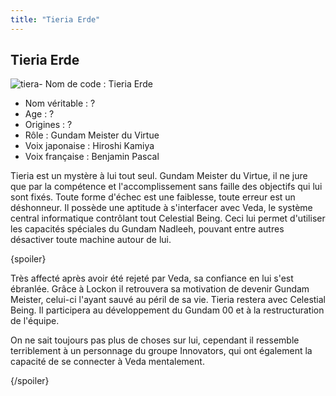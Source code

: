 ```yaml
---
title: "Tieria Erde"
---
```


Tieria Erde
-----------

![tiera](/images/stories/saga/gundam00/persos/tiera.jpg)- Nom de code : Tieria Erde  
- Nom véritable : ?  
- Age : ?  
- Origines : ?   
- Rôle : Gundam Meister du Virtue  
- Voix japonaise : Hiroshi Kamiya  
- Voix française : Benjamin Pascal


Tieria est un mystère à lui tout seul. Gundam Meister du Virtue, il ne jure que par la compétence et l'accomplissement sans faille des objectifs qui lui sont fixés. Toute forme d'échec est une faiblesse, toute erreur est un déshonneur. Il possède une aptitude à s'interfacer avec Veda, le système central informatique contrôlant tout Celestial Being. Ceci lui permet d'utiliser les capacités spéciales du Gundam Nadleeh, pouvant entre autres désactiver toute machine autour de lui.


{spoiler}

Très affecté après avoir été rejeté par Veda, sa confiance en lui s'est ébranlée. Grâce à Lockon il retrouvera sa motivation de devenir Gundam Meister, celui-ci l'ayant sauvé au péril de sa vie.
Tieria restera avec Celestial Being. Il participera au développement du Gundam 00 et à la restructuration de l'équipe.


On ne sait toujours pas plus de choses sur lui, cependant il ressemble terriblement à un personnage du groupe Innovators, qui ont également la capacité de se connecter à Veda mentalement.


{/spoiler}

